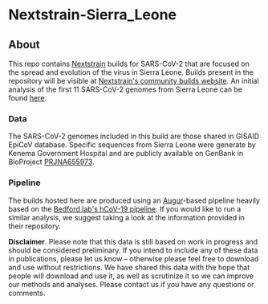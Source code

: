 # Nextstrain-Sierra_Leone
## About
This repo contains [Nextstrain](https://nextstrain.org) builds for SARS-CoV-2 that are focused on the spread and evolution of the virus in Sierra Leone. Builds present in the repository will be visible at [Nextstrain's community builds website](https://nextstrain.org/community/warn-id/Nextstrain-Sierra_Leone/). An initial analysis of the first 11 SARS-CoV-2 genomes from Sierra Leone can be found [here](https://virological.org/t/sars-cov-2-genomic-epidemiology-in-sierra-leone/544). 

### Data
The SARS-CoV-2 genomes included in this build are those shared in GISAID EpiCoV database. Specific sequences from Sierra Leone were generate by Kenema Government Hospital and are publicly available on GenBank in BioProject [PRJNA655973](https://www.ncbi.nlm.nih.gov/bioproject?LinkName=nuccore_bioproject&from_uid=1887217455). 

### Pipeline
The builds hosted here are produced using an [Augur](https://github.com/nextstrain/augur)-based pipeline heavily based on the [Bedford lab's hCoV-19 pipeline](https://github.com/nextstrain/ncov). If you would like to run a similar analysis, we suggest taking a look at the information provided in their repository.

**Disclaimer**. Please note that this data is still based on work in progress and should be considered preliminary. If you intend to include any of these data in publications, please let us know – otherwise please feel free to download and use without restrictions. We have shared this data with the hope that people will download and use it, as well as scrutinize it so we can improve our methods and analyses. Please contact us if you have any questions or comments.
